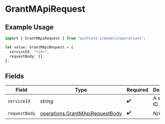 # GrantMApiRequest

## Example Usage

```typescript
import { GrantMApiRequest } from "authlete-2/models/operations";

let value: GrantMApiRequest = {
  serviceId: "<id>",
  requestBody: {},
};
```

## Fields

| Field                                                                              | Type                                                                               | Required                                                                           | Description                                                                        |
| ---------------------------------------------------------------------------------- | ---------------------------------------------------------------------------------- | ---------------------------------------------------------------------------------- | ---------------------------------------------------------------------------------- |
| `serviceId`                                                                        | *string*                                                                           | :heavy_check_mark:                                                                 | A service ID.                                                                      |
| `requestBody`                                                                      | [operations.GrantMApiRequestBody](../../models/operations/grantmapirequestbody.md) | :heavy_check_mark:                                                                 | N/A                                                                                |